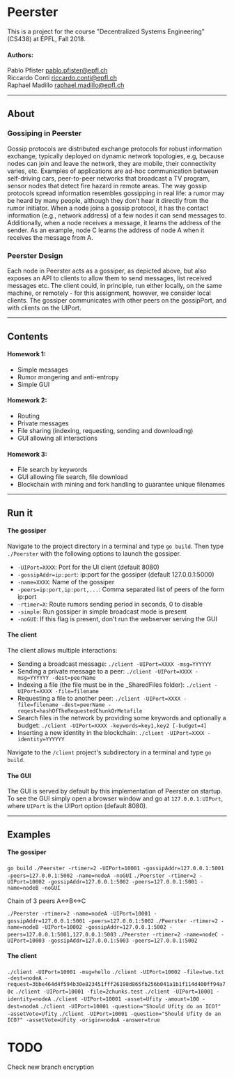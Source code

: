 # Peerster

This is a project for the course "Decentralized Systems Engineering" (CS438) at EPFL, Fall 2018.

#### Authors:  
Pablo Pfister <pablo.pfister@epfl.ch>  
Riccardo Conti <riccardo.conti@epfl.ch>  
Raphael Madillo <raphael.madillo@epfl.ch>

---

## About

### Gossiping in Peerster
Gossip protocols are distributed exchange protocols for ​robust information exchange​, typically deployed on ​dynamic network topologies​, e.g, because nodes can join and leave the network, they are mobile, their connectivity varies, etc. Examples of applications are ad-hoc communication between self-driving cars, peer-to-peer networks that broadcast a TV
program, sensor nodes that detect fire hazard in remote areas. The way gossip protocols spread information resembles gossipping in real life: a rumor may be heard by many people, although they don’t hear it directly from the rumor initiator.
When a node joins a gossip protocol, it has the contact information (e.g., network address) of a few nodes it can send messages to. Additionally, when a node receives a message, it learns the address of the sender. As an example, node C learns the address of node A when it receives the message from A.

### Peerster Design
Each node in Peerster acts as a ​gossiper​, as depicted above, but also ​exposes an API to clients to allow them to send messages, list received messages etc. The client could, in principle, run either locally, on the same machine, or remotely - for this assignment, however, we consider local clients. The gossiper communicates with other peers on the gossipPort​, and with clients on the ​UIPort​.

---
## Contents

#### Homework 1:
- Simple messages
- Rumor mongering and anti-entropy
- Simple GUI

#### Homework 2:
- Routing
- Private messages
- File sharing (indexing, requesting, sending and downloading)
- GUI allowing all interactions

#### Homework 3:
- File search by keywords
- GUI allowing file search, file download
- Blockchain with mining and fork handling to guarantee unique filenames

---
## Run it
#### The gossiper
Navigate to the project directory in a terminal and type `go build`. Then type `./Peerster` with the following options to launch the gossiper.
- `-UIPort=XXXX`: Port for the UI client (default 8080)
- `-gossipAddr=ip:port`: ip:port for the gossiper (default 127.0.0.1:5000)
- `-name=XXXX`: Name of the gossiper
- `-peers=ip:port,ip:port,...`: Comma separated list of peers of the form ip:port
- `-rtimer=X`: Route rumors sending period in seconds, 0 to disable
- `-simple`: Run gossiper in simple broadcast mode is present
- `-noGUI`: If this flag is present, don't run the webserver serving the GUI

#### The client
The client allows multiple interactions:
- Sending a broadcast message: `./client -UIPort=XXXX -msg=YYYYYY`
- Sending a private message to a peer: `./client -UIPort=XXXX -msg=YYYYYY -dest=peerName`
- Indexing a file (the file must be in the \_SharedFiles folder): `./client -UIPort=XXXX -file=filename`
- Requesting a file to another peer: `./client -UIPort=XXXX -file=filename -dest=peerName -reqest=hashOfTheRequestedChunkOrMetafile`
- Search files in the network by providing some keywords and optionally a budget: `./client -UIPort=XXXX -keywords=key1,key2 [-budget=4]`
- Inserting a new identity in the blockchain: `./client -UIPort=XXXX -identity=YYYYYY`

Navigate to the `/client` project's subdirectory in a terminal and type `go build`.

#### The GUI
The GUI is served by default by this implementation of Peerster on startup.
To see the GUI simply open a browser window and go at `127.0.0.1:UIPort`, where `UIPort` is the UIPort option (default 8080).


---
## Examples

#### The gossiper
`go build`
`./Peerster -rtimer=2 -UIPort=10001 -gossipAddr=127.0.0.1:5001 -peers=127.0.0.1:5002 -name=nodeA -noGUI`
`./Peerster -rtimer=2 -UIPort=10002 -gossipAddr=127.0.0.1:5002 -peers=127.0.0.1:5001 -name=nodeB -noGUI`

Chain of 3 peers A<->B<->C

`./Peerster -rtimer=2 -name=nodeA -UIPort=10001 -gossipAddr=127.0.0.1:5001 -peers=127.0.0.1:5002`
`./Peerster -rtimer=2 -name=nodeB -UIPort=10002 -gossipAddr=127.0.0.1:5002 -peers=127.0.0.1:5001,127.0.0.1:5003`
`./Peerster -rtimer=2 -name=nodeC -UIPort=10003 -gossipAddr=127.0.0.1:5003 -peers=127.0.0.1:5002`

#### The client
`./client -UIPort=10001 -msg=hello`
`./client -UIPort=10002 -file=two.txt -dest=nodeA -request=3bbe464d4f594b30e823451fff26198d865fb256b041a1b1f114d400ff94a70c`
`./client -UIPort=10001 -file=2chunks.test`
`./client -UIPort=10001 -identity=nodeA`
`./client -UIPort=10001 -asset=Ufity -amount=100 -dest=nodeA`
`./client -UIPort=10001 -question="Should Ufity do an ICO?" -assetVote=Ufity`
`./client -UIPort=10001 -question="Should Ufity do an ICO?" -assetVote=Ufity -origin=nodeA -answer=true`



# TODO
Check new branch encryption
